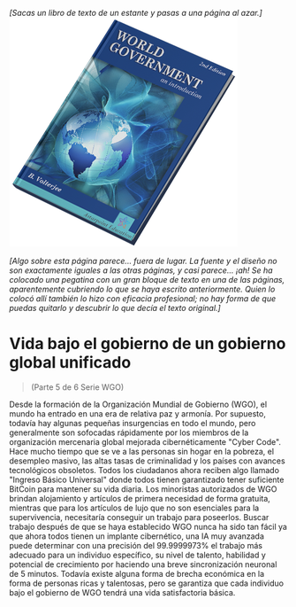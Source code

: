 *[Sacas un libro de texto de un estante y pasas a una página al azar.]*
 ![Gobierno mundial: una introducción](/resources/lore/textbookgov25.png)

 *[Algo sobre esta página parece... fuera de lugar.  La fuente y el diseño no son exactamente iguales a las otras páginas, y casi parece... ¡ah!  Se ha colocado una pegatina con un gran bloque de texto en una de las páginas, aparentemente cubriendo lo que se haya escrito anteriormente.  Quien lo colocó allí también lo hizo con eficacia profesional; no hay forma de que puedas quitarlo y descubrir lo que decía el texto original.]*

 # Vida bajo el gobierno de un gobierno global unificado
 > (Parte 5 de 6 Serie WGO)

 Desde la formación de la Organización Mundial de Gobierno (WGO), el mundo ha entrado en una era de relativa paz y armonía.  Por supuesto, todavía hay algunas pequeñas insurgencias en todo el mundo, pero generalmente son sofocadas rápidamente por los miembros de la organización mercenaria global mejorada cibernéticamente "Cyber ​​Code".  Hace mucho tiempo que se ve a las personas sin hogar en la pobreza, el desempleo masivo, las altas tasas de criminalidad y los países con avances tecnológicos obsoletos.  Todos los ciudadanos ahora reciben algo llamado "Ingreso Básico Universal" donde todos tienen garantizado tener suficiente BitCoin para mantener su vida diaria.  Los minoristas autorizados de WGO brindan alojamiento y artículos de primera necesidad de forma gratuita, mientras que para los artículos de lujo que no son esenciales para la supervivencia, necesitaría conseguir un trabajo para poseerlos.  Buscar trabajo después de que se haya establecido WGO nunca ha sido tan fácil ya que ahora todos tienen un implante cibernético, una IA muy avanzada puede determinar con una precisión del 99.9999973% el trabajo más adecuado para un individuo específico, su nivel de talento, habilidad y potencial de crecimiento por  haciendo una breve sincronización neuronal de 5 minutos.  Todavía existe alguna forma de brecha económica en la forma de personas ricas y talentosas, pero se garantiza que cada individuo bajo el gobierno de WGO tendrá una vida satisfactoria básica.
